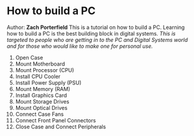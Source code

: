 # How to build a PC
Author: **Zach Porterfield**
This is a tutorial on how to build a PC. Learning how to build a PC is the best building block in digital systems. 
*This is targeted to people who are getting in to the PC and Digital Systems world and for those who would like to make one for personal use.*



1. Open Case
2. Mount Motherboard
3. Mount Processor (CPU)
4. Install CPU Cooler
5. Install Power Supply (PSU)
6. Mount Memory (RAM)
7. Install Graphics Card
8. Mount Storage Drives
9. Mount Optical Drives
10. Connect Case Fans
11. Connect Front Panel Connectors
12. Close Case and Connect Peripherals